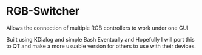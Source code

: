 # RGB-Switcher
Allows the connection of multiple RGB controllers to work under one GUI

Built using KDialog and simple Bash
Eventually and Hopefully I will port this to QT and make a more usuable version for others to use with their devices.

